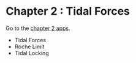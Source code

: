 # Chapter 2 : Tidal Forces

Go to the [chapter 2 apps](https://epfl-astrophysics-i.github.io/chapter2/).

- Tidal Forces
- Roche Limit
- Tidal Locking
